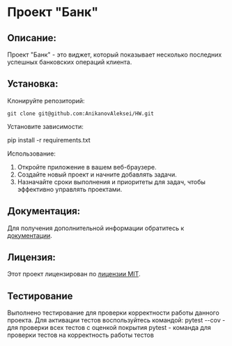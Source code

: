# Проект "Банк"

## Описание:

Проект "Банк" - это виджет, который показывает несколько последних успешных банковских операций клиента.

## Установка:

Клонируйте репозиторий:
```
git clone git@github.com:AnikanovAleksei/HW.git
```
Установите зависимости:

pip install -r requirements.txt

Использование:

1. Откройте приложение в вашем веб-браузере.
2. Создайте новый проект и начните добавлять задачи.
3. Назначайте сроки выполнения и приоритеты для задач, чтобы эффективно управлять проектами.

## Документация:

Для получения дополнительной информации обратитесь к [документации](docs/README.md).

## Лицензия:

Этот проект лицензирован по [лицензии MIT](LICENSE).

## Тестирование

Выполнено тестирование для проверки корректности работы данного проекта.
Для активации тестов воспользуйтесь командой:
pytest --cov - для проверки всех тестов с оценкой покрытия
pytest - команда для проверки тестов на корректность работы тестов
